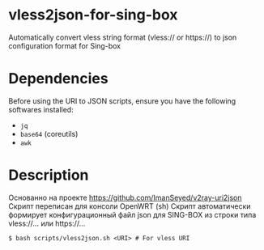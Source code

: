 # vless2json-for-sing-box
Automatically convert vless string format (vless:// or https://) to json configuration format for Sing-box

# Dependencies
Before using the URI to JSON scripts, ensure you have the following softwares installed:
- `jq`
- `base64` (coreutils)
- `awk`

# Description
Основанно на проекте https://github.com/ImanSeyed/v2ray-uri2json
Скрипт переписан для консоли OpenWRT (sh)
Скрипт автоматически формирует конфигурационный файл json для SING-BOX из строки типа vless://... или https://...
```shell
$ bash scripts/vless2json.sh <URI> # For vless URI
```

